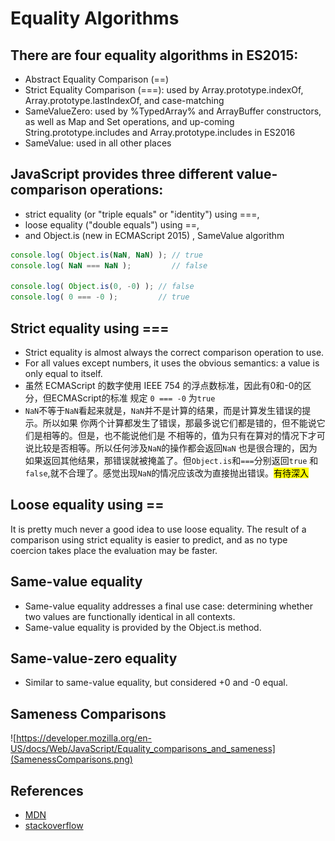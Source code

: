 # Equality Algorithms

## There are four equality algorithms in ES2015:
* Abstract Equality Comparison (==)
* Strict Equality Comparison (===): used by Array.prototype.indexOf, Array.prototype.lastIndexOf, and case-matching
* SameValueZero: used by %TypedArray% and ArrayBuffer constructors, as well as Map and Set operations, and up-coming String.prototype.includes and Array.prototype.includes in ES2016
* SameValue: used in all other places

## JavaScript provides three different value-comparison operations:
* strict equality (or "triple equals" or "identity") using ===,
* loose equality ("double equals") using ==,
* and Object.is (new in ECMAScript 2015) , SameValue algorithm

```js
console.log( Object.is(NaN, NaN) ); // true
console.log( NaN === NaN );         // false

console.log( Object.is(0, -0) ); // false
console.log( 0 === -0 );         // true
```

## Strict equality using ===
* Strict equality is almost always the correct comparison operation to use.
* For all values except numbers, it uses the obvious semantics: a value is only
equal to itself.
* 虽然 ECMAScript 的数字使用 IEEE 754 的浮点数标准，因此有0和-0的区分，但ECMAScript的标准
规定 `0 === -0` 为`true`
* `NaN`不等于`NaN`看起来就是，`NaN`并不是计算的结果，而是计算发生错误的提示。所以如果
你两个计算都发生了错误，那最多说它们都是错的，但不能说它们是相等的。但是，也不能说他们是
不相等的，值为只有在算对的情况下才可说比较是否相等。所以任何涉及`NaN`的操作都会返回`NaN`
也是很合理的，因为如果返回其他结果，那错误就被掩盖了。但`Object.is`和`===`分别返回`true`
和`false`,就不合理了。感觉出现`NaN`的情况应该改为直接抛出错误。<mark>有待深入</mark>


## Loose equality using ==
It is pretty much never a good idea to use loose equality. The result of a comparison using strict equality is easier to predict, and as no type coercion
takes place the evaluation may be faster.


## Same-value equality
* Same-value equality addresses a final use case: determining whether two values are functionally identical in all contexts.
* Same-value equality is provided by the Object.is method.


## Same-value-zero equality
* Similar to same-value equality, but considered +0 and -0 equal.


## Sameness Comparisons
![https://developer.mozilla.org/en-US/docs/Web/JavaScript/Equality_comparisons_and_sameness](SamenessComparisons.png)



## References
* [MDN](https://developer.mozilla.org/en-US/docs/Web/JavaScript/Equality_comparisons_and_sameness)
* [stackoverflow](https://stackoverflow.com/questions/10034149/why-is-nan-not-equal-to-nan)
